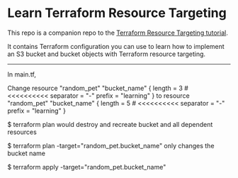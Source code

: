# Learn Terraform Resource Targeting

This repo is a companion repo to the [Terraform Resource Targeting tutorial](https://developer.hashicorp.com/terraform/tutorials/state/resource-targeting).

It contains Terraform configuration you can use to learn how to implement an S3 bucket and bucket objects with Terraform resource targeting.

-------------------------
In main.tf,

Change resource "random_pet" "bucket_name" { length = 3 # <<<<<<<<<< separator = "-" prefix = "learning" } to resource "random_pet" "bucket_name" { length = 5 # <<<<<<<<<< separator = "-" prefix = "learning" }

$ terraform plan would destroy and recreate bucket and all dependent resources

$ terraform plan -target="random_pet.bucket_name" only changes the bucket name

$ terraform apply -target="random_pet.bucket_name"
